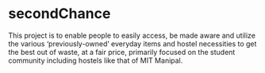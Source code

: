 # secondChance
This project is to enable people to easily access, be made aware and utilize the various  ‘previously-owned’ everyday items and hostel necessities to get the best out of waste, at a fair price,  primarily focused on the student community including hostels like that of MIT Manipal.
